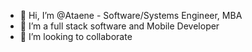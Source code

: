 - 👋 Hi, I’m @Ataene - Software/Systems Engineer, MBA
- 👀 I’m a full stack software and Mobile Developer
- 💞️ I’m looking to collaborate

<!---
Ataene/Ataene is a ✨ special ✨ repository because its `README.md` (this file) appears on your GitHub profile.
You can click the Preview link to take a look at your changes.
--->
